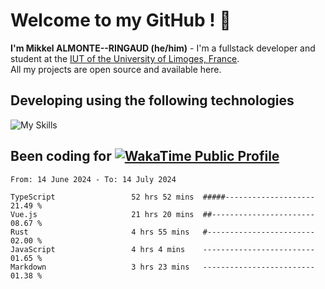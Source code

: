 # Welcome to my GitHub ! 🌃

**I'm Mikkel ALMONTE--RINGAUD (he/him)** - I'm a fullstack developer and student at the [IUT of the University of Limoges, France](https://iut.unilim.fr). \
All my projects are open source and available here.

## Developing using the following technologies

![My Skills](https://skillicons.dev/icons?i=dart,solidjs,pnpm,nodejs,ts,js,vercel,html,css,astro,git,md,discord,electron,figma,obsidian,github,windows,arch,bash,bun,c,cloudflare,linux,py,tailwind,vscode,nginx,npm,tauri,vite,zig,yarn,windicss&theme=dark)

## Been coding for [![WakaTime Public Profile](https://wakatime.com/badge/user/0839e595-e07a-435c-8d59-ed95f2a3d6dd.svg?style=flat-square)](https://wakatime.com/@0839e595-e07a-435c-8d59-ed95f2a3d6dd)

<!--START_SECTION:waka-->

```plain
From: 14 June 2024 - To: 14 July 2024

TypeScript                 52 hrs 52 mins  #####--------------------   21.49 %
Vue.js                     21 hrs 20 mins  ##-----------------------   08.67 %
Rust                       4 hrs 55 mins   #------------------------   02.00 %
JavaScript                 4 hrs 4 mins    -------------------------   01.65 %
Markdown                   3 hrs 23 mins   -------------------------   01.38 %
```

<!--END_SECTION:waka-->
